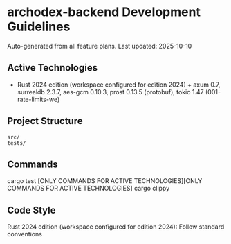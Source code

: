 # archodex-backend Development Guidelines

Auto-generated from all feature plans. Last updated: 2025-10-10

## Active Technologies
- Rust 2024 edition (workspace configured for edition 2024) + axum 0.7, surrealdb 2.3.7, aes-gcm 0.10.3, prost 0.13.5 (protobuf), tokio 1.47 (001-rate-limits-we)

## Project Structure
```
src/
tests/
```

## Commands
cargo test [ONLY COMMANDS FOR ACTIVE TECHNOLOGIES][ONLY COMMANDS FOR ACTIVE TECHNOLOGIES] cargo clippy

## Code Style
Rust 2024 edition (workspace configured for edition 2024): Follow standard conventions

<!-- MANUAL ADDITIONS START -->
<!-- MANUAL ADDITIONS END -->